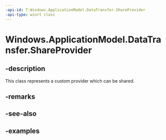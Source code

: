 ```yaml
---
-api-id: T:Windows.ApplicationModel.DataTransfer.ShareProvider
-api-type: winrt class
---
```


<!-- Class syntax.
public class ShareProvider 
-->

# Windows.ApplicationModel.DataTransfer.ShareProvider

## -description
This class represents a custom provider which can be shared.

## -remarks

## -see-also

## -examples

